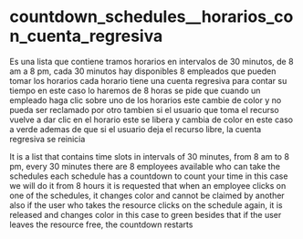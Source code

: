 # countdown_schedules__horarios_con_cuenta_regresiva
Es una lista que contiene tramos horarios en intervalos de 30 minutos,  de 8 am a 8 pm, 
cada 30 minutos hay disponibles 8 empleados que pueden tomar los horarios
cada horario tiene una cuenta regresiva para contar su tiempo en este caso lo haremos de 8 horas
se pide que cuando un empleado haga clic sobre uno de los horarios este cambie de color y no pueda ser reclamado por otro
tambien si el usuario que toma el recurso vuelve a dar clic en el horario este se libera y cambia de color en este caso a verde
ademas de que si el usuario deja el recurso libre, la cuenta regresiva se reinicia



It is a list that contains time slots in intervals of 30 minutes, from 8 am to 8 pm,
every 30 minutes there are 8 employees available who can take the schedules
each schedule has a countdown to count your time in this case we will do it from 8 hours
it is requested that when an employee clicks on one of the schedules, it changes color and cannot be claimed by another
also if the user who takes the resource clicks on the schedule again, it is released and changes color in this case to green
besides that if the user leaves the resource free, the countdown restarts
